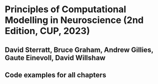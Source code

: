 # Principles of Computational Modelling in Neuroscience (2nd Edition, CUP, 2023)

## David Sterratt, Bruce Graham, Andrew Gillies, Gaute Einevoll, David Willshaw

## Code examples for all chapters
